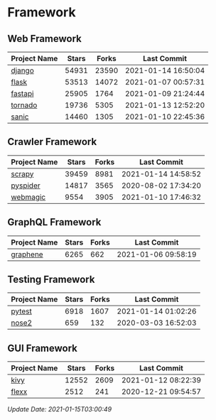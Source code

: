 # Framework

## Web Framework
| Project Name | Stars | Forks | Last Commit |
| ------------ | ----- | ----- | ----------- |
| [django](https://github.com/django/django) | 54931 | 23590 | 2021-01-14 16:50:04 |
| [flask](https://github.com/pallets/flask) | 53513 | 14072 | 2021-01-07 00:57:31 |
| [fastapi](https://github.com/tiangolo/fastapi) | 25905 | 1764 | 2021-01-09 21:24:44 |
| [tornado](https://github.com/tornadoweb/tornado) | 19736 | 5305 | 2021-01-13 12:52:20 |
| [sanic](https://github.com/sanic-org/sanic) | 14460 | 1305 | 2021-01-10 22:45:36 |

## Crawler Framework
| Project Name | Stars | Forks | Last Commit |
| ------------ | ----- | ----- | ----------- |
| [scrapy](https://github.com/scrapy/scrapy) | 39459 | 8981 | 2021-01-14 14:58:52 |
| [pyspider](https://github.com/binux/pyspider) | 14817 | 3565 | 2020-08-02 17:34:20 |
| [webmagic](https://github.com/code4craft/webmagic) | 9554 | 3905 | 2021-01-10 17:46:32 |

## GraphQL Framework
| Project Name | Stars | Forks | Last Commit |
| ------------ | ----- | ----- | ----------- |
| [graphene](https://github.com/graphql-python/graphene) | 6265 | 662 | 2021-01-06 09:58:19 |

## Testing Framework
| Project Name | Stars | Forks | Last Commit |
| ------------ | ----- | ----- | ----------- |
| [pytest](https://github.com/pytest-dev/pytest) | 6918 | 1607 | 2021-01-14 01:02:26 |
| [nose2](https://github.com/nose-devs/nose2) | 659 | 132 | 2020-03-03 16:52:03 |

## GUI Framework
| Project Name | Stars | Forks | Last Commit |
| ------------ | ----- | ----- | ----------- |
| [kivy](https://github.com/kivy/kivy) | 12552 | 2609 | 2021-01-12 08:22:39 |
| [flexx](https://github.com/flexxui/flexx) | 2512 | 241 | 2020-12-21 09:54:57 |

*Update Date: 2021-01-15T03:00:49*